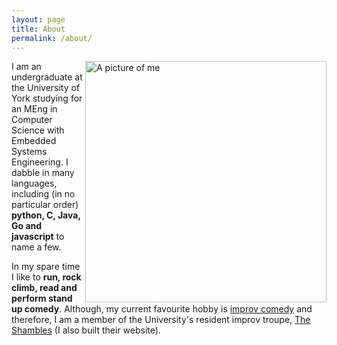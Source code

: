 ```yaml
---
layout: page
title: About
permalink: /about/
---
```


<img src="{{site.author.thumb}}"  
     alt="A picture of me"
     align="right"
     height="386px"
     width="386px"/>
I am an undergraduate at the University of York studying for an MEng in Computer Science with Embedded Systems Engineering. I dabble in many languages, including (in no particular order) __python, C, Java, Go and javascript__ to name a few.


In my spare time I like to __run, rock climb, read and perform stand up comedy__.
Although, my current favourite hobby is [improv comedy](https://en.wikipedia.org/wiki/Improvisational_theatre#Improvisational_comedy) and therefore, I am a member of the University's resident improv troupe, [The Shambles](http://comedysoc.github.io/shambles-website/) (I also built their website).
